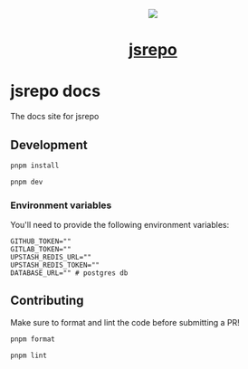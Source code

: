 <p align="center">
  <a href="https://jsrepo.dev">
    <picture>
      <img src="https://github.com/user-attachments/assets/fb4b84c3-8f81-4e1d-a049-ed909c3dae68">
    </picture>
    <h1 align="center">jsrepo</h1>
  </a>
</p>

# jsrepo docs

The docs site for jsrepo

## Development

```bash
pnpm install

pnpm dev
```

### Environment variables

You'll need to provide the following environment variables:

```.env
GITHUB_TOKEN=""
GITLAB_TOKEN=""
UPSTASH_REDIS_URL=""
UPSTASH_REDIS_TOKEN=""
DATABASE_URL="" # postgres db
```

## Contributing

Make sure to format and lint the code before submitting a PR!

```bash
pnpm format

pnpm lint
```
